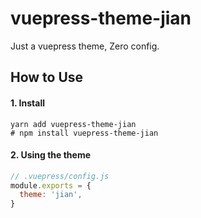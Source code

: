 # vuepress-theme-jian

Just a vuepress theme, Zero config.

## How to Use

#### 1. Install

```
yarn add vuepress-theme-jian
# npm install vuepress-theme-jian
```

#### 2. Using the theme

```js
// .vuepress/config.js
module.exports = {
  theme: 'jian',
}
```
